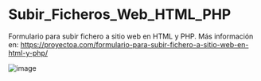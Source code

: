 # Subir_Ficheros_Web_HTML_PHP
 Formulario para subir fichero a sitio web en HTML y PHP. Más información en: https://proyectoa.com/formulario-para-subir-fichero-a-sitio-web-en-html-y-php/

![image](https://github.com/user-attachments/assets/e30ec497-4b39-433a-acd2-eaea2b32614b)
